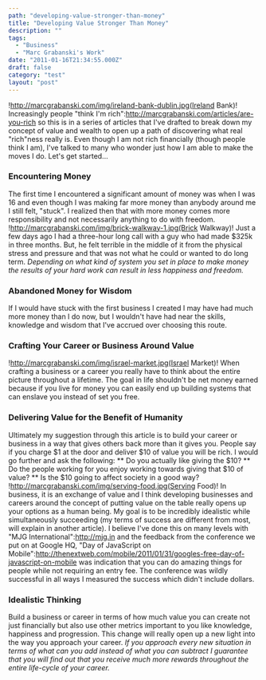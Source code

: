 ```yaml
---
path: "developing-value-stronger-than-money"
title: "Developing Value Stronger Than Money"
description: ""
tags: 
  - "Business"
  - "Marc Grabanski's Work"
date: "2011-01-16T21:34:55.000Z"
draft: false
category: "test"
layout: "post"
---
```


!http://marcgrabanski.com/img/ireland-bank-dublin.jpg(Ireland Bank)! Increasingly people "think I'm rich":http://marcgrabanski.com/articles/are-you-rich so this is in a series of articles that I've drafted to break down my concept of value and wealth to open up a path of discovering what real "rich"ness really is. Even though I am not rich financially (though people think I am), I've talked to many who wonder just how I am able to make the moves I do. Let's get started...

### Encountering Money
The first time I encountered a significant amount of money was when I was 16 and even though I was making far more money than anybody around me I still felt, "stuck". I realized then that with more money comes more responsibility and not necessarily anything to do with freedom.
!http://marcgrabanski.com/img/brick-walkway-1.jpg(Brick Walkway)! Just a few days ago I had a three-hour long call with a guy who had made $325k in three months. But, he felt terrible in the middle of it from the physical stress and pressure and that was not what he could or wanted to do long term. *Depending on what kind of system you set in place to make money the results of your hard work can result in less happiness and freedom.*

### Abandoned Money for Wisdom
If I would have stuck with the first business I created I may have had much more money than I do now, but I wouldn't have had near the skills, knowledge and wisdom that I've accrued over choosing this route.

### Crafting Your Career or Business Around Value
!http://marcgrabanski.com/img/israel-market.jpg(Israel Market)! When crafting a business or a career you really have to think about the entire picture throughout a lifetime. The goal in life shouldn't be net money earned because if you live for money you can easily end up building systems that can enslave you instead of set you free.

### Delivering Value for the Benefit of Humanity
Ultimately my suggestion through this article is to build your career or business in a way that gives others back more than it gives you. People say if you charge $1 at the door and deliver $10 of value you will be rich. I would go further and ask the following: ** Do you actually like giving the $10? ** Do the people working for you enjoy working towards giving that $10 of value? ** Is the $10 going to affect society in a good way?
!http://marcgrabanski.com/img/serving-food.jpg(Serving Food)! In business, it is an exchange of value and I think developing businesses and careers around the concept of putting value on the table really opens up your options as a human being. My goal is to be incredibly idealistic while simultaneously succeeding (my terms of success are different from most, will explain in another article). I believe I've done this on many levels with "MJG International":http://mjg.in and the feedback from the conference we put on at Google HQ, "Day of JavaScript on Mobile":http://thenextweb.com/mobile/2011/01/31/googles-free-day-of-javascript-on-mobile was indication that you can do amazing things for people while not requiring an entry fee. The conference was wildly successful in all ways I measured the success which didn't include dollars.

### Idealistic Thinking
Build a business or career in terms of how much value you can create not just financially but also use other metrics important to you like knowledge, happiness and progression. This change will really open up a new light into the way you approach your career. *If you approach every new situation in terms of what can you add instead of what you can subtract I guarantee that you will find out that you receive much more rewards throughout the entire life-cycle of your career.*